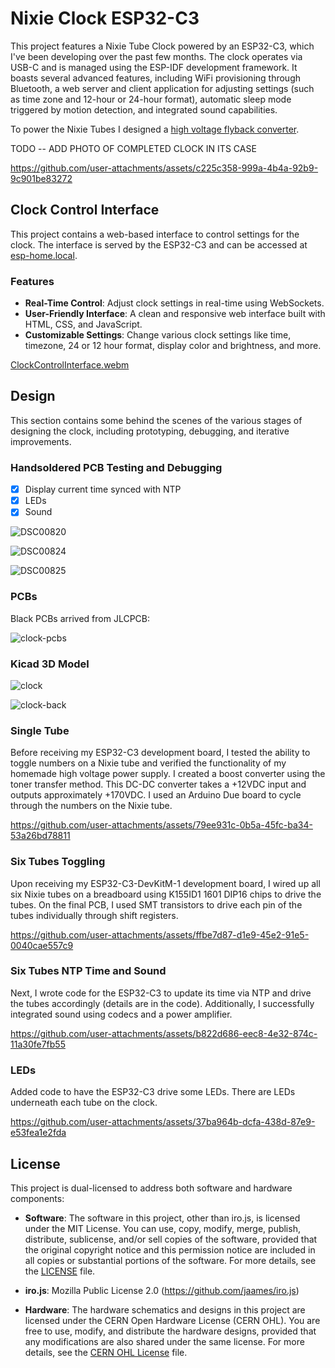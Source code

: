 # Nixie Clock ESP32-C3 

This project features a Nixie Tube Clock powered by an ESP32-C3, which I've been developing over the past few months. The clock operates via USB-C and is managed using the ESP-IDF development framework. It boasts several advanced features, including WiFi provisioning through Bluetooth, a web server and client application for adjusting settings (such as time zone and 12-hour or 24-hour format), automatic sleep mode triggered by motion detection, and integrated sound capabilities.

To power the Nixie Tubes I designed a [high voltage flyback converter](https://github.com/newell/hv-flyback-converter). 

TODO -- ADD PHOTO OF COMPLETED CLOCK IN ITS CASE



https://github.com/user-attachments/assets/c225c358-999a-4b4a-92b9-9c901be83272



## Clock Control Interface

This project contains a web-based interface to control settings for the clock. The interface is served by the ESP32-C3 and can be accessed at [esp-home.local](http://esp-home.local).

### Features

- **Real-Time Control**: Adjust clock settings in real-time using WebSockets.
- **User-Friendly Interface**: A clean and responsive web interface built with HTML, CSS, and JavaScript.
- **Customizable Settings**: Change various clock settings like time, timezone, 24 or 12 hour format, display color and brightness, and more.
  
[ClockControlInterface.webm](https://github.com/user-attachments/assets/71b5c2da-ff7b-42fa-be0a-e68aa2519f6b)

## Design

This section contains some behind the scenes of the various stages of designing the clock, including prototyping, debugging, and iterative improvements. 

### Handsoldered PCB Testing and Debugging

- [x] Display current time synced with NTP
- [x] LEDs
- [x] Sound

![DSC00820](https://github.com/user-attachments/assets/b7c6caf7-d2b7-44de-bebc-66ae702bd61a)

![DSC00824](https://github.com/user-attachments/assets/1beff864-1065-4d9b-b666-368eb919fa4f)

![DSC00825](https://github.com/user-attachments/assets/e6425b82-5ede-4e77-bb7d-64c5438d0f17)

### PCBs

Black PCBs arrived from JLCPCB:

![clock-pcbs](https://github.com/user-attachments/assets/8e31dfbc-8cd0-4aaf-a7f6-d063d01f86a6)

### Kicad 3D Model

![clock](https://github.com/user-attachments/assets/ce624f02-e655-42a6-9b03-0ae97f553ffc)

![clock-back](https://github.com/user-attachments/assets/b2c6a7f0-005e-44f2-92e9-5081ccc9c044)

### Single Tube

Before receiving my ESP32-C3 development board, I tested the ability to toggle numbers on a Nixie tube and verified the functionality of my homemade high voltage power supply. I created a boost converter using the toner transfer method. This DC-DC converter takes a +12VDC input and outputs approximately +170VDC. I used an Arduino Due board to cycle through the numbers on the Nixie tube.

https://github.com/user-attachments/assets/79ee931c-0b5a-45fc-ba34-53a26bd78811

### Six Tubes Toggling

Upon receiving my ESP32-C3-DevKitM-1 development board, I wired up all six Nixie tubes on a breadboard using K155ID1 1601 DIP16 chips to drive the tubes. On the final PCB, I used SMT transistors to drive each pin of the tubes individually through shift registers.

https://github.com/user-attachments/assets/ffbe7d87-d1e9-45e2-91e5-0040cae557c9

### Six Tubes NTP Time and Sound

Next, I wrote code for the ESP32-C3 to update its time via NTP and drive the tubes accordingly (details are in the code). Additionally, I successfully integrated sound using codecs and a power amplifier.

https://github.com/user-attachments/assets/b822d686-eec8-4e32-874c-11a30fe7fb55

### LEDs

Added code to have the ESP32-C3 drive some LEDs.  There are LEDs underneath each tube on the clock.

https://github.com/user-attachments/assets/37ba964b-dcfa-438d-87e9-e53fea1e2fda

## License

This project is dual-licensed to address both software and hardware components:

- **Software**: The software in this project, other than iro.js, is licensed under the MIT License. You can use, copy, modify, merge, publish, distribute, sublicense, and/or sell copies of the software, provided that the original copyright notice and this permission notice are included in all copies or substantial portions of the software. For more details, see the [LICENSE](./LICENSE) file.

- **iro.js**: Mozilla Public License 2.0 (https://github.com/jaames/iro.js)

- **Hardware**: The hardware schematics and designs in this project are licensed under the CERN Open Hardware License (CERN OHL). You are free to use, modify, and distribute the hardware designs, provided that any modifications are also shared under the same license. For more details, see the [CERN OHL License](./CERN_OHL_LICENSE) file.
